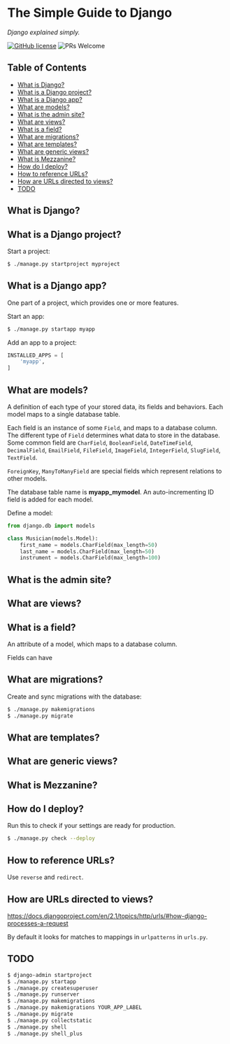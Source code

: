 # The Simple Guide to Django

_Django explained simply._

[![GitHub license](https://img.shields.io/badge/license-MIT-blue.svg)](https://github.com/siowyisheng/simple-django/blob/master/LICENSE) ![PRs Welcome](https://img.shields.io/badge/PRs-welcome-brightgreen.svg)

## Table of Contents <!-- omit in toc -->

- [What is Django?](#what-is-django)
- [What is a Django project?](#what-is-a-django-project)
- [What is a Django app?](#what-is-a-django-app)
- [What are models?](#what-are-models)
- [What is the admin site?](#what-is-the-admin-site)
- [What are views?](#what-are-views)
- [What is a field?](#what-is-a-field)
- [What are migrations?](#what-are-migrations)
- [What are templates?](#what-are-templates)
- [What are generic views?](#what-are-generic-views)
- [What is Mezzanine?](#what-is-mezzanine)
- [How do I deploy?](#how-do-i-deploy)
- [How to reference URLs?](#how-to-reference-urls)
- [How are URLs directed to views?](#how-are-urls-directed-to-views)
- [TODO](#todo)

## What is Django?

## What is a Django project?

Start a project:

```bash
$ ./manage.py startproject myproject
```

## What is a Django app?

One part of a project, which provides one or more features.

Start an app:

```bash
$ ./manage.py startapp myapp
```

Add an app to a project:

```python
INSTALLED_APPS = [
    'myapp',
]
```

## What are models?

A definition of each type of your stored data, its fields and behaviors. Each model maps to a single database table.

Each field is an instance of some `Field`, and maps to a database column. The different type of `Field` determines what data to store in the database. Some common field are `CharField`, `BooleanField`, `DateTimeField`, `DecimalField`, `EmailField`, `FileField`, `ImageField`, `IntegerField`, `SlugField`, `TextField`.

`ForeignKey`, `ManyToManyField` are special fields which represent relations to other models.

The database table name is **myapp_mymodel**. An auto-incrementing ID field is added for each model.

Define a model:

```python
from django.db import models

class Musician(models.Model):
    first_name = models.CharField(max_length=50)
    last_name = models.CharField(max_length=50)
    instrument = models.CharField(max_length=100)
```

## What is the admin site?

## What are views?

## What is a field?

An attribute of a model, which maps to a database column.

Fields can have

## What are migrations?

Create and sync migrations with the database:

```bash
$ ./manage.py makemigrations
$ ./manage.py migrate
```

## What are templates?

## What are generic views?

## What is Mezzanine?

## How do I deploy?

Run this to check if your settings are ready for production.

```bash
$ ./manage.py check --deploy
```

## How to reference URLs?

Use `reverse` and `redirect`.

## How are URLs directed to views?

https://docs.djangoproject.com/en/2.1/topics/http/urls/#how-django-processes-a-request

By default it looks for matches to mappings in `urlpatterns` in `urls.py`.

## TODO

```bash
$ django-admin startproject
$ ./manage.py startapp
$ ./manage.py createsuperuser
$ ./manage.py runserver
$ ./manage.py makemigrations
$ ./manage.py makemigrations YOUR_APP_LABEL
$ ./manage.py migrate
$ ./manage.py collectstatic
$ ./manage.py shell
$ ./manage.py shell_plus
```
